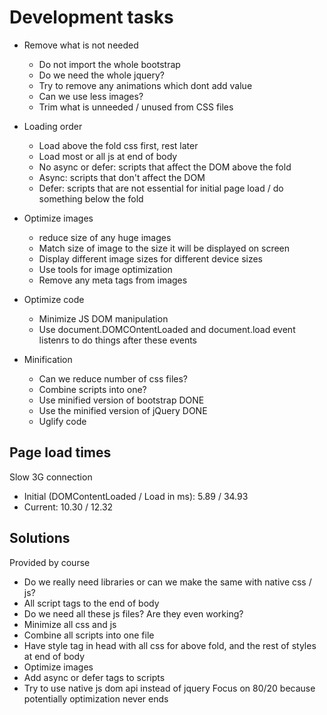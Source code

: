 # Development tasks

- Remove what is not needed
	- Do not import the whole bootstrap
	- Do we need the whole jquery?
	- Try to remove any animations which dont add value
	- Can we use less images?
	- Trim what is unneeded / unused from CSS files


- Loading order
	- Load above the fold css first, rest later
	- Load most or all js at end of body
	- No async or defer: scripts that affect the DOM above the fold
	- Async: scripts that don't affect the DOM
	- Defer: scripts that are not essential for initial page load / do something below the fold


- Optimize images
	- reduce size of any huge images
	- Match size of image to the size it will be displayed on screen
	- Display different image sizes for different device sizes
	- Use tools for image optimization
	- Remove any meta tags from images

- Optimize code
	- Minimize JS DOM manipulation
	- Use document.DOMCOntentLoaded and document.load event listenrs to do things after these events

- Minification
	- Can we reduce number of css files?
	- Combine scripts into one?
	- Use minified version of bootstrap DONE
	- Use the minified version of jQuery DONE
	- Uglify code

## Page load times

Slow 3G connection
- Initial (DOMContentLoaded / Load in ms): 5.89 / 34.93
- Current: 10.30 / 12.32

## Solutions

Provided by course

- Do we really need libraries or can we make the same with native css / js?
- All script tags to the end of body
- Do we need all these js files? Are they even working?
- Minimize all css and js
- Combine all scripts into one file
- Have style tag in head with all css for above fold, and the rest of styles at end of body
- Optimize images
- Add async or defer tags to scripts
- Try to use native js dom api instead of jquery
Focus on 80/20 because potentially optimization never ends